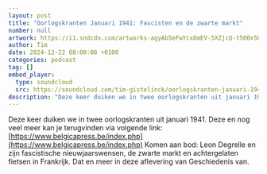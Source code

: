 ```yaml
---
layout: post
title: "Oorlogskranten Januari 1941: Fascisten en de zwarte markt"
number: null
artwork: https://i1.sndcdn.com/artworks-agyAb5eFwYcxDmEV-5XZjcQ-t500x500.jpg
author: Tim
date: 2024-12-22 08:00:08 +0100
categories: podcast
tag: []
embed_player:
  type: soundcloud
  src: https://soundcloud.com/tim-gistelinck/oorlogskranten-januari-1941-fascisten-en-de-zwarte-markt
description: "Deze keer duiken we in twee oorlogskranten uit januari 1941."
---
```

Deze keer duiken we in twee oorlogskranten uit januari 1941. Deze en nog veel meer kan je terugvinden via volgende link: [https://www.belgicapress.be/index.php](https://www.belgicapress.be/index.php)
Komen aan bod: Leon Degrelle en zijn fascistische nieuwjaarswensen, de zwarte markt en achtergelaten fietsen in Frankrijk. Dat en meer in deze aflevering van Geschiedenis van.